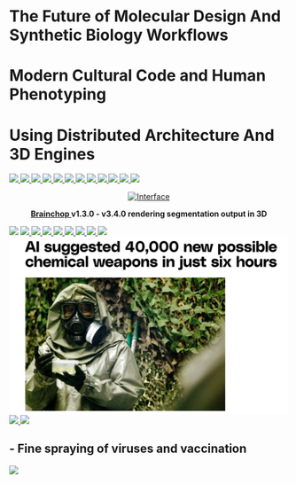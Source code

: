 # The Future of Molecular Design And Synthetic Biology Workflows
# Modern Cultural Code and Human Phenotyping
# Using Distributed Architecture And 3D Engines



<a href="https://www.eppendorf.com/">
 <img src="https://koronaebola.github.io/Eppendorf.png"/>
</a>



<a href="https://www.thermofisher.com/">
 <img src="https://koronaebola.github.io/ThermoFisherScientific.png"/>
</a>



<a href="https://nanoporetech.com/">
 <img src="https://koronaebola.github.io/ox.png"/>
</a>

<a href="https://www.sidefx.com/">
 <img src="https://koronaebola.github.io/hdni.png"/>
</a>

<a href="https://www.unrealengine.com/">
 <img src="https://koronaebola.github.io/ue.png"/>
</a>



<a href="https://visual-science.com/">
 <img src="https://koronaebola.github.io/vslogot.png"/>
</a>

<a href="https://www.blender.org/">
 <img src="https://koronaebola.github.io/blender.png"/>
</a>

<a href="https://protocol.ai">
 <img src="https://koronaebola.github.io/ipfs.png"/>
</a>

<a href="https://www.youtube.com/@DataProfessor">
 <img src="https://koronaebola.github.io/data professor.jpg"/>
</a>

<a href="https://humanphenotype.github.io/"> 
 <img src="https://koronaEbola.github.io/mir.png"/>
</a>
 
<a href="https://cepbep.github.io/DNA/"> 
 <img src="https://koronaEbola.github.io/1.png"/>
</a>

<a href="https://cepbep.github.io/DNA/"> 
 <img src="https://koronaEbola.github.io/Banner.png"/>
<div align="center">

![Interface](https://github.com/neuroneural/brainchop/blob/master/css/images/Brainchop3D.gif)


**Brainchop <a href= "https://neuroneural.github.io/brainchop/v3" target="_blank"  style="text-decoration: none"> v1.3.0 - v3.4.0 </a>  rendering segmentation output in 3D**
</div>
</a>

 <img src="https://koronaebola.github.io/bbr.png"/>

<a href="https://protocol.ai">
 <img src="https://koronaebola.github.io/2.png" />
</a>

<a href="https://nanome.ai/matryx/">
 <img src="https://koronaebola.github.io/matryx.png" />
</a>

<a href="https://youtu.be/p8yt_7he3mU">
 <img src="https://koronaebola.github.io/4.png" />
</a>

<a href="https://youtu.be/1_mER5qmaVk">
 <img src="https://koronaebola.github.io/tVrs.jpg" />
</a>



<a href="https://www.rcsb.org/">
 <img src="https://koronaebola.github.io/rcsb-pdb.png" />
</a>

<a href="https://nanome.ai/">
 <img src="https://koronaebola.github.io/3.png" />
</a>

<a href="https://cepbep.github.io/DNA/">         
 <img src="https://humanphenotype.github.io/dna.jpg" />
 <img src="https://koronaEbola.github.io/actg.jpg"/>
</a>

<a href="https://www.collaborationspharma.com/megasyn">
 <img src="https://raw.githubusercontent.com/koronaEbola/koronaEbola.github.io/main/5.png" />
</a>

<a href="https://huggingface.co/">
 <img src="https://koronaebola.github.io/hf.jpg" />
</a>

<a href="https://www.youtube.com/watch?v=l1qmpCRpzMk">
 <img src="https://koronaebola.github.io/chem.png" />
</a>


## - Fine spraying of viruses and vaccination
<a href="https://youtu.be/FSH1VShvhPE?si=qZZL01wlHUbiBQY4">
 <img src="https://koronaebola.github.io/dr.jpg" />
</a>



<!--

**Here are some ideas to get you started:**

🙋‍♀️ A short introduction - what is your organization all about?
🌈 Contribution guidelines - how can the community get involved?
👩‍💻 Useful resources - where can the community find your docs? Is there anything else the community should know?
🍿 Fun facts - what does your team eat for breakfast?
🧙 Remember, you can do mighty things with the power of [Markdown](https://docs.github.com/github/writing-on-github/getting-started-with-writing-and-formatting-on-github/basic-writing-and-formatting-syntax)
-->
